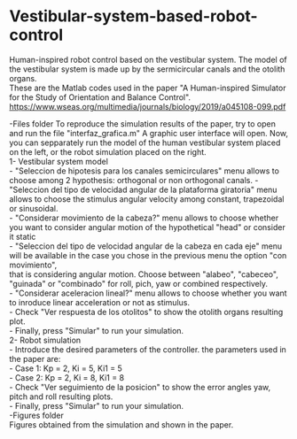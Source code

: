 # Vestibular-system-based-robot-control
Human-inspired robot control based on the vestibular system. The model of the vestibular system is made up by the sermicircular canals and the otolith organs.  
These are the Matlab codes used in the paper "A Human-inspired Simulator for the Study of Orientation and Balance Control".   https://www.wseas.org/multimedia/journals/biology/2019/a045108-099.pdf  

-Files folder
    To reproduce the simulation results of the paper, try to open and run the file "interfaz_grafica.m"
     A graphic user interface will open. Now, you can sepparately run the model of the human vestibular system placed on the left, or the robot simulation placed on the right.  
	1- Vestibular system model  
		- "Seleccion de hipotesis para los canales semicirculares" menu allows to choose among 2 hypothesis: orthogonal or non orthogonal canals.
		- "Seleccion del tipo de velocidad angular de la plataforma giratoria" menu allows to choose the stimulus angular velocity among constant, trapezoidal or sinusoidal.  
		- "Considerar movimiento de la cabeza?" menu allows to choose whether you want to consider angular motion of the hypothetical "head" or consider it static  
		- "Seleccion del tipo de velocidad angular de la cabeza en cada eje" menu will be available in the case you chose in the previous menu the option "con movimiento",  
			that is considering angular motion. Choose between "alabeo", "cabeceo", "guinada" or "combinado" for roll, pich, yaw or combined respectively.  
		- "Considerar aceleracion lineal?" menu allows to choose whether you want to inroduce linear acceleration or not as stimulus.  
		- Check "Ver respuesta de los otolitos" to show the otolith organs resulting plot.  
		- Finally, press "Simular" to run your simulation.  
	2- Robot simulation  
		- Introduce the desired parameters of the controller. the parameters used in the paper are:  
			- Case 1: Kp = 2, Ki = 5, Ki1 = 5  
			- Case 2: Kp = 2, Ki = 8, Ki1 = 8  
		- Check "Ver seguimiento de la posicion" to show the error angles yaw, pitch and roll resulting plots.  
		- Finally, press "Simular" to run your simulation.  
-Figures folder  
	Figures obtained from the simulation and shown in the paper.
